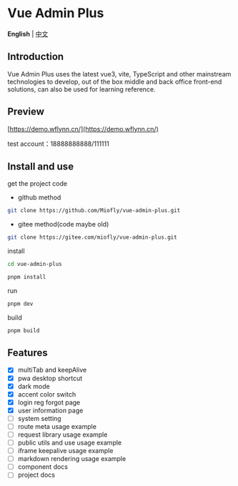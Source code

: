 # Vue Admin Plus

**English** | [中文](./README.zh-CN.md)

## Introduction

Vue Admin Plus uses the latest vue3, vite, TypeScript and other mainstream technologies to develop, out of the box middle and back office front-end solutions, can also be used for learning reference.

## Preview

[https://demo.wflynn.cn/](https://demo.wflynn.cn/)

test account：18888888888/111111

## Install and use

get the project code

- github method

```bash
git clone https://github.com/Miofly/vue-admin-plus.git
```

- gitee method(code maybe old)

```bash
git clone https://gitee.com/miofly/vue-admin-plus.git
```

install

```bash
cd vue-admin-plus

pnpm install

```

run

```bash
pnpm dev
```

build

```bash
pnpm build
```

## Features

- [x] multiTab and keepAlive
- [x] pwa desktop shortcut
- [x] dark mode
- [x] accent color switch
- [x] login reg forgot page
- [x] user information page
- [ ] system setting
- [ ] route meta usage example
- [ ] request library usage example
- [ ] public utils and use usage example
- [ ] iframe keepalive usage example
- [ ] markdown rendering usage example
- [ ] component docs
- [ ] project docs
